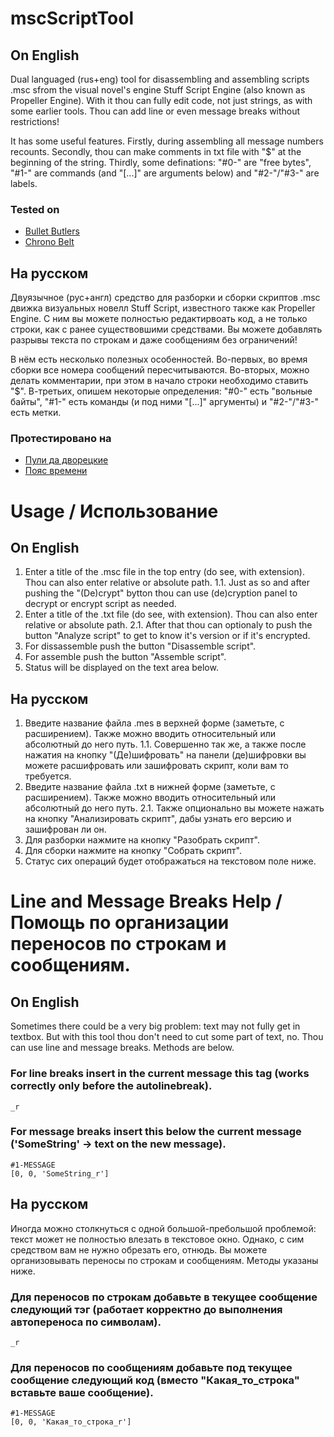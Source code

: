 # mscScriptTool
## On English
 Dual languaged (rus+eng) tool for disassembling and assembling scripts .msc sfrom the visual novel's engine Stuff Script Engine (also known as Propeller Engine). With it thou can fully edit code, not just strings, as with some earlier tools. Thou can add line or even message breaks without restrictions!
 
 It has some useful features.
 Firstly, during assembling all message numbers recounts.
 Secondly, thou can make comments in txt file with "$" at the beginning of the string.
 Thirdly, some definations: "#0-" are "free bytes", "#1-" are commands (and "\[...]" are arguments below) and "#2-"/"#3-" are labels.
 
 ### Tested on
- [Bullet Butlers](https://vndb.org/v445)
- [Chrono Belt](https://vndb.org/v647)
 
## На русском
 Двуязычное (рус+англ) средство для разборки и сборки скриптов .msc движка визуальных новелл Stuff Script, известного также как Propeller Engine. С ним вы можете полностью редактирвоать код, а не только строки, как с ранее существовшими средствами. Вы можете добавлять разрывы текста по строкам и даже сообщениям без ограничений!
 
 В нём есть несколько полезных особенностей.
 Во-первых, во время сборки все номера сообщений пересчитываются.
 Во-вторых, можно делать комментарии, при этом в начало строки необходимо ставить "$".
 В-третьих, опишем некоторые определения: "#0-" есть "вольные байты", "#1-" есть команды (и под ними "\[...]" аргументы) и "#2-"/"#3-" есть метки.
 
 ### Протестировано на
 - [Пули да дворецкие](https://vndb.org/v445)
 - [Пояс времени](https://vndb.org/v647)
 
 # Usage / Использование
## On English
1. Enter a title of the .msc file in the top entry (do see, with extension). Thou can also enter relative or absolute path.
1.1. Just as so and after pushing the "(De)crypt" bytton thou can use (de)cryption panel to decrypt or encrypt script as needed.
2. Enter a title of the .txt file (do see, with extension). Thou can also enter relative or absolute path.
2.1. After that thou can optionaly to push the button "Analyze script" to get to know it's version or if it's encrypted.
3. For dissassemble push the button "Disassemble script".
4. For assemble push the button "Assemble script".
5. Status will be displayed on the text area below.

## На русском
1. Введите название файла .mes в верхней форме (заметьте, с расширением). Также можно вводить относительный или абсолютный до него путь.
1.1. Совершенно так же, а также после нажатия на кнопку "(Де)шифровать" на панели (де)шифровки вы можете расшифровать или зашифровать скрипт, коли вам то требуется.
2. Введите название файла .txt в нижней форме (заметьте, с расширением). Также можно вводить относительный или абсолютный до него путь.
2.1. Также опционально вы можете нажать на кнопку "Анализировать скрипт", дабы узнать его версию и зашифрован ли он.
3. Для разборки нажмите на кнопку "Разобрать скрипт".
4. Для сборки нажмите на кнопку "Собрать скрипт".
5. Статус сих операций будет отображаться на текстовом поле ниже.

# Line and Message Breaks Help / Помощь по организации переносов по строкам и сообщениям.
## On English
Sometimes there could be a very big problem: text may not fully get in textbox. But with this tool thou don't need to cut some part of text, no. Thou can use line and message breaks. Methods are below.
### For line breaks insert in the current message this tag (works correctly only before the autolinebreak).
```
_r
```
### For message breaks insert this below the current message ('SomeString' -> text on the new message).
```
#1-MESSAGE
[0, 0, 'SomeString_r']
```

## На русском
Иногда можно столкнуться с одной большой-пребольшой проблемой: текст может не полностью влезать в текстовое окно. Однако, с сим средством вам не нужно обрезать его, отнюдь. Вы можете организовывать переносы по строкам и сообщениям. Методы указаны ниже.
### Для переносов по строкам добавьте в текущее сообщение следующий тэг (работает корректно до выполнения автопереноса по символам).
```
_r
```
### Для переносов по сообщениям добавьте под текущее сообщение следующий код (вместо "Какая_то_строка" вставьте ваше сообщение).
```
#1-MESSAGE
[0, 0, 'Какая_то_строка_r']
```
